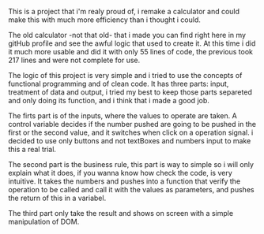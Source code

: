 This is a project that i'm realy proud of, i remake a calculator and could make this 
with much more efficiency than i thought i could.

The old calculator -not that old- that i made you can find right here in my gitHub profile and see
the awful logic that used to create it. At this time i did it much more usable and did it with only 
55 lines of code, the previous took 217 lines and were not complete for use.

The logic of this project is very simple and i tried to use the concepts of functional programming
and of clean code. It has three parts: input, treatment of data and output, i tried my best to keep
those parts separeted and only doing its function, and i think that i made a good job. 

The firts part is of the inputs, where the values to operate are taken. A control variable decides if 
the number pushed are going to be pushed in the first or the second value, and it switches when click 
on a operation signal. i decided to use only buttons and not textBoxes and numbers input to make this 
a real trial.

The second part is the business rule, this part is way to simple so i will only explain what it does, 
if you wanna know how check the code, is very intuitive. It takes the numbers and pushes into a function
that verify the operation to be called and call it with the values as parameters, and pushes the return 
of this in a variabel.

The third part only take the result and shows on screen with a simple manipulation of DOM.